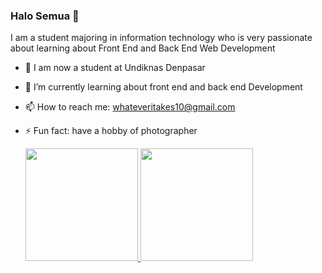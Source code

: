 ### Halo Semua 👋

I am a student majoring in information technology who is very passionate about learning about Front End and Back End Web Development


- 🔭 I am now a student at Undiknas Denpasar
- 🌱 I’m currently learning about front end and back end Development 
- 📫 How to reach me: whateveritakes10@gmail.com
- ⚡ Fun fact: have a hobby of photographer

    <p align="left">
    <a href="https://github.com/Gerry-Geraldy">
      <img height="180em" src="https://github-readme-stats-eight-theta.vercel.app/api?username=Gerry-Geraldy&show_icons=true&theme=algolia&include_all_commits=true&count_private=true"/>
      <img height="180em" src="https://github-readme-stats-eight-theta.vercel.app/api/top-langs/?username=Gerry-Geraldy&layout=compact&langs_count=8&theme=algolia"/>
    </a>
    </p>
